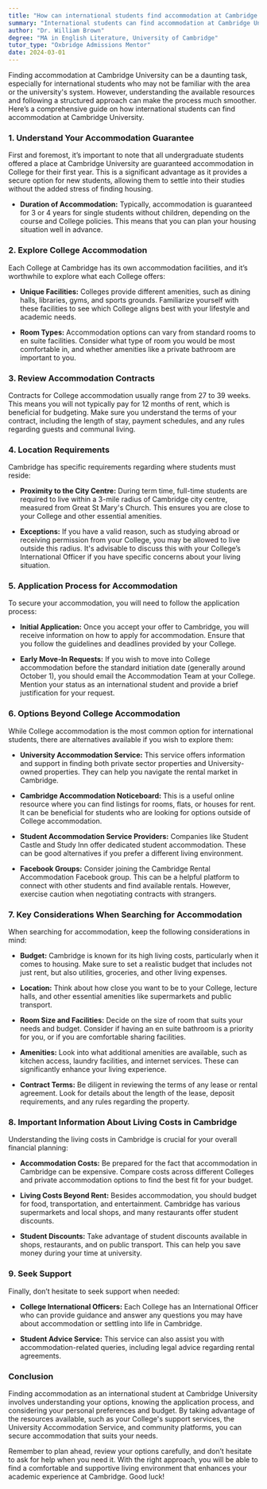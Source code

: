 ```yaml
---
title: "How can international students find accommodation at Cambridge University?"
summary: "International students can find accommodation at Cambridge University through available resources and structured guidance, ensuring a smooth process."
author: "Dr. William Brown"
degree: "MA in English Literature, University of Cambridge"
tutor_type: "Oxbridge Admissions Mentor"
date: 2024-03-01
---
```


Finding accommodation at Cambridge University can be a daunting task, especially for international students who may not be familiar with the area or the university's system. However, understanding the available resources and following a structured approach can make the process much smoother. Here’s a comprehensive guide on how international students can find accommodation at Cambridge University.

### 1. Understand Your Accommodation Guarantee

First and foremost, it’s important to note that all undergraduate students offered a place at Cambridge University are guaranteed accommodation in College for their first year. This is a significant advantage as it provides a secure option for new students, allowing them to settle into their studies without the added stress of finding housing.

- **Duration of Accommodation:** Typically, accommodation is guaranteed for 3 or 4 years for single students without children, depending on the course and College policies. This means that you can plan your housing situation well in advance.

### 2. Explore College Accommodation

Each College at Cambridge has its own accommodation facilities, and it’s worthwhile to explore what each College offers:

- **Unique Facilities:** Colleges provide different amenities, such as dining halls, libraries, gyms, and sports grounds. Familiarize yourself with these facilities to see which College aligns best with your lifestyle and academic needs.

- **Room Types:** Accommodation options can vary from standard rooms to en suite facilities. Consider what type of room you would be most comfortable in, and whether amenities like a private bathroom are important to you.

### 3. Review Accommodation Contracts

Contracts for College accommodation usually range from 27 to 39 weeks. This means you will not typically pay for 12 months of rent, which is beneficial for budgeting. Make sure you understand the terms of your contract, including the length of stay, payment schedules, and any rules regarding guests and communal living.

### 4. Location Requirements

Cambridge has specific requirements regarding where students must reside:

- **Proximity to the City Centre:** During term time, full-time students are required to live within a 3-mile radius of Cambridge city centre, measured from Great St Mary's Church. This ensures you are close to your College and other essential amenities.

- **Exceptions:** If you have a valid reason, such as studying abroad or receiving permission from your College, you may be allowed to live outside this radius. It's advisable to discuss this with your College’s International Officer if you have specific concerns about your living situation.

### 5. Application Process for Accommodation

To secure your accommodation, you will need to follow the application process:

- **Initial Application:** Once you accept your offer to Cambridge, you will receive information on how to apply for accommodation. Ensure that you follow the guidelines and deadlines provided by your College.

- **Early Move-In Requests:** If you wish to move into College accommodation before the standard initiation date (generally around October 1), you should email the Accommodation Team at your College. Mention your status as an international student and provide a brief justification for your request.

### 6. Options Beyond College Accommodation

While College accommodation is the most common option for international students, there are alternatives available if you wish to explore them:

- **University Accommodation Service:** This service offers information and support in finding both private sector properties and University-owned properties. They can help you navigate the rental market in Cambridge.

- **Cambridge Accommodation Noticeboard:** This is a useful online resource where you can find listings for rooms, flats, or houses for rent. It can be beneficial for students who are looking for options outside of College accommodation.

- **Student Accommodation Service Providers:** Companies like Student Castle and Study Inn offer dedicated student accommodation. These can be good alternatives if you prefer a different living environment.

- **Facebook Groups:** Consider joining the Cambridge Rental Accommodation Facebook group. This can be a helpful platform to connect with other students and find available rentals. However, exercise caution when negotiating contracts with strangers.

### 7. Key Considerations When Searching for Accommodation

When searching for accommodation, keep the following considerations in mind:

- **Budget:** Cambridge is known for its high living costs, particularly when it comes to housing. Make sure to set a realistic budget that includes not just rent, but also utilities, groceries, and other living expenses.

- **Location:** Think about how close you want to be to your College, lecture halls, and other essential amenities like supermarkets and public transport.

- **Room Size and Facilities:** Decide on the size of room that suits your needs and budget. Consider if having an en suite bathroom is a priority for you, or if you are comfortable sharing facilities.

- **Amenities:** Look into what additional amenities are available, such as kitchen access, laundry facilities, and internet services. These can significantly enhance your living experience.

- **Contract Terms:** Be diligent in reviewing the terms of any lease or rental agreement. Look for details about the length of the lease, deposit requirements, and any rules regarding the property.

### 8. Important Information About Living Costs in Cambridge

Understanding the living costs in Cambridge is crucial for your overall financial planning:

- **Accommodation Costs:** Be prepared for the fact that accommodation in Cambridge can be expensive. Compare costs across different Colleges and private accommodation options to find the best fit for your budget.

- **Living Costs Beyond Rent:** Besides accommodation, you should budget for food, transportation, and entertainment. Cambridge has various supermarkets and local shops, and many restaurants offer student discounts.

- **Student Discounts:** Take advantage of student discounts available in shops, restaurants, and on public transport. This can help you save money during your time at university.

### 9. Seek Support

Finally, don’t hesitate to seek support when needed:

- **College International Officers:** Each College has an International Officer who can provide guidance and answer any questions you may have about accommodation or settling into life in Cambridge.

- **Student Advice Service:** This service can also assist you with accommodation-related queries, including legal advice regarding rental agreements.

### Conclusion

Finding accommodation as an international student at Cambridge University involves understanding your options, knowing the application process, and considering your personal preferences and budget. By taking advantage of the resources available, such as your College's support services, the University Accommodation Service, and community platforms, you can secure accommodation that suits your needs.

Remember to plan ahead, review your options carefully, and don’t hesitate to ask for help when you need it. With the right approach, you will be able to find a comfortable and supportive living environment that enhances your academic experience at Cambridge. Good luck!
    